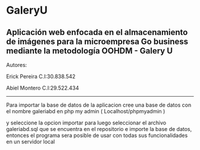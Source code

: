 # GaleryU
Aplicación web enfocada en el almacenamiento de imágenes para la microempresa Go business mediante la metodología OOHDM - Galery U
-------------------------------------------------------------------------------------------------------------------------------
Autores:

Erick Pereira C.I:30.838.542

Abiel Montero C.I:29.522.434

-------------------------------------------------------------------------------------------------------------------------------

Para importar la base de datos de la aplicacion cree una base de datos con el nombre galeriabd en php my admin ( Localhost/phpmyadmin )

y seleccione la opcion importar para luego seleccionar el archivo galeriabd.sql que se encuentra en el repositorio e importe la base de datos, entonces el programa sera posible de usar con todas sus funcionalidades en un servidor local